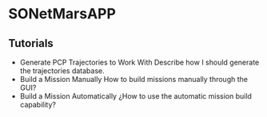 # SONetMarsAPP

## Tutorials
- Generate PCP Trajectories to Work With
Describe how I should generate the trajectories database.
- Build a Mission Manually
How to build missions manually through the GUI?
- Build a Mission Automatically
¿How to use the automatic mission build capability?
